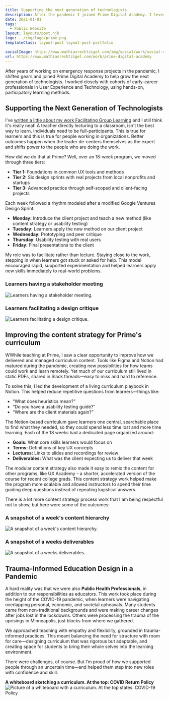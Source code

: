 ```yaml
---
title: Supporting the next generation of technologists.
description: After the pandemic I joined Prime Digital Academy. I leveraged my User Experience and Facilitation Skills to leave the program better than when I found it.
date: 2021-01-01
tags:
  - Public Website
layout: layouts/post.njk
logo: ../img/logo/prime.png
templateClass: layout-post layout-post-portfolio

socialImage: https://www.mathiasrechtzigel.com/img/social/work/social-masterbrand.png
url: https://www.mathiasrechtzigel.com/work/prime-digital-academy
---
```


<p class="lead-p">After years of working on emergency response projects in the pandemic, I shifted gears and joined Prime Digital Academy to help grow the next generation of technologists. I worked closely with cohorts of early-career professionals in User Experience and Technology, using hands-on, participatory learning methods.</p>

## Supporting the Next Generation of Technologists

I've <a href="https://mathiasrechtzigel.com/writing/facilitating-group-learning/">written a little about my work Facilitating Group Learning</a> and I still think it's really neat! A teacher directly lecturing to a classroom, isn't the best way to learn. Individuals need to be full-participants. This is true for learners and this is true for people working in organizations. Better outcomes happen when the leader de-centers themselves as the expert and shifts power to the people who are doing the work. 

How did we do that at Prime? Well, over an 18-week program, we moved through three tiers:

* <strong>Tier 1:</strong> Foundations in common UX tools and methods
* <strong>Tier 2:</strong> Six design sprints with real projects from local nonprofits and startups
* <strong>Tier 3:</strong> Advanced practice through self-scoped and client-facing projects

Each week followed a rhythm modeled after a modified Google Ventures Design Sprint:

* <strong>Monday:</strong> Introduce the client project and teach a new method (like content strategy or usability testing)
* <strong>Tuesday:</strong> Learners apply the new method on our client project
* <strong>Wednesday:</strong> Prototyping and peer critique
* <strong>Thursday</strong>: Usability testing with real users
* <strong>Friday:</strong> Final presentations to the client

My role was to facilitate rather than lecture. Staying close to the work, stepping in when learners got stuck or asked for help. This model encouraged rapid, supported experimentation and helped learners apply new skills immediately to real-world problems.

### Learners having a stakeholder meeting
<img src="/img/prime/prime-stakeholders.jpeg" alt="Learners having a stakeholder meeting."/>

### Learners facilitating a design critique
<img src="/img/prime/prime-student.jpg" alt="Learners facilitating a design critique."/>

## Improving the content strategy for Prime's curriculum

WWhile teaching at Prime, I saw a clear opportunity to improve how we delivered and managed curriculum content. Tools like Figma and Notion had matured during the pandemic, creating new possibilities for how teams could work and learn remotely. Yet much of our curriculum still lived in static PDFs, shared in Slack threads—easy to miss and hard to reference.

To solve this, I led the development of a living curriculum playbook in Notion. This helped reduce repetitive questions from learners—things like:

* “What does heuristics mean?”
* “Do you have a usability testing guide?”
* “Where are the client materials again?”


The Notion-based curriculum gave learners one central, searchable place to find what they needed, so they could spend less time lost and more time learning. Each of the 18 weeks had a dedicated page organized around:

* <strong>Goals:</strong> What core skills learners would focus on
* <strong>Terms:</strong> Definitions of key UX concepts
* <strong>Lectures:</strong> Links to slides and recordings for review
* <strong>Deliverables:</strong> What was the client expecting us to deliver that week

The modular content strategy also made it easy to remix the content for other programs, like UX Academy – a shorter, accelerated version of the course for recent college grads. This content strategy work helped make the program more scalable and allowed instructors to spend their time guiding deep questions instead of repeating logistical answers.

There is a lot more content strategy process work that I am being respectful not to show, but here were some of the outcomes:

### A snapshot of a week's content hierarchy 
<img src="/img/prime/prime-week3.png" alt="A snapshot of a week's content hierarchy."/>

### A snapshot of a weeks deliverables
<img src="/img/prime/prime-week3-a.png" alt="A snapshot of a weeks deliverables."/>

## Trauma-Informed Education Design in a Pandemic
A hard reality was that we were also **Public Health Professionals**, in addition to our responsibilities as educators. This work took place during the height of the COVID-19 pandemic, when learners were navigating overlapping personal, economic, and societal upheavals. Many students came from non-traditional backgrounds and were making career changes after jobs lost in the lockdowns. Others were processing the trauma of the uprisings in Minneapolis, just blocks from where we gathered.

We approached teaching with empathy and flexibility, grounded in trauma-informed practices. This meant balancing the need for structure with room for care—designing curriculum that was rigorous but adaptable, and creating space for students to bring their whole selves into the learning environment.

There were challenges, of course. But I’m proud of how we supported people through an uncertain time—and helped them step into new roles with confidence and skill.

**A whiteboard sketching a curriculum. At the top: COVID Return Policy**
<img src="/img/prime/prime-whiteboard.jpg" alt="Picture of a whiteboard with a curriculum. At the top states: COVID-19 Policy"/>